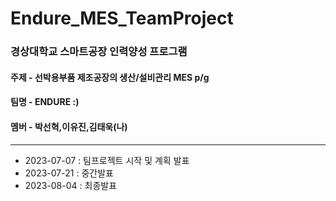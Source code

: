 # Endure_MES_TeamProject

### 경상대학교 스마트공장 인력양성 프로그램

#### 주제 - 선박용부품 제조공장의 생산/설비관리 MES p/g 
#### 팀명 - ENDURE :)
#### 멤버 - 박선혁,이유진,김태욱(나)
-------------------------------------------------------------
+ 2023-07-07 : 팀프로젝트 시작 및 계획 발표
+ 2023-07-21 : 중간발표
+ 2023-08-04 : 최종발표

